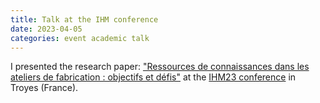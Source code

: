 ```yaml
---
title: Talk at the IHM conference
date: 2023-04-05
categories: event academic talk
---
```

I presented the research paper: <a href="https://hal.sorbonne-universite.fr/hal-04015740" target="_blank">"Ressources de connaissances dans les ateliers de fabrication : objectifs et défis"</a> at the <a href="https://ihm2023.afihm.org/" target="_blank"> IHM23 conference</a> in Troyes (France).